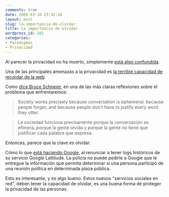 ```yaml
---
comments: true
date: 2009-03-16 23:32:24
layout: post
slug: la-importancia-de-olvidar
title: La importancia de olvidar
wordpress_id: 281
categories:
- Paradigmas
- Privacidad
---
```


Al parecer la privacidad no ha muerto, simplemente [está algo confundida](http://www.sxsw.com/interactive/talks/panels/?action=show&id=IAP0901329).

Una de las principales amenazas a la privacidad es [la terrible capacidad de recordar de la web](http://www.lnds.net/2009/02/tatuajes-digitales-1.html).

Como [dice Bruce Schneier](http://www.schneier.com/blog/archives/2009/02/privacy_in_the.html), en una de las más claras reflexiones sobre el problema que enfrentaremos:

> Society works precisely because conversation is ephemeral; because people forget, and because people don't have to justify every word they utter.

> La sociedad funciona precisamente porque la conversación es efímera, porque la gente olvida y porque la gente no tiene que justificar cada palabra que expresa.

Entonces, parece que la clave es olvidar.

Cómo lo que [está haciendo Google](http://blog.wired.com/business/2009/03/googles-latitud.html), al renunciar a tener logs históricos de su servicio Google Lattitude. La policía no puede pedirle a Google que le entregue la información que permita determinar si una persona participó de una reunión política en determinada plaza pública.

Esto es interesante, y es algo bueno. Estos nuevos "servicios sociales en red", deben tener la capacidad de olvidar, es una buena forma de proteger la privacidad de las personas.



